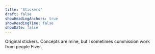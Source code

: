 ```yaml
---
title: 'Stickers'
draft: false
showHeadingAnchors: true
showReadingTime: false
showDate: false
---
```


Original stickers. Concepts are mine, but I sometimes commission work from people Fiver.

